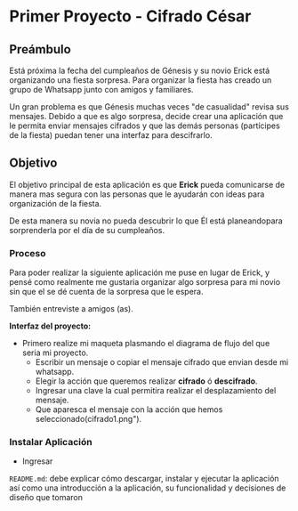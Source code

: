 # Primer Proyecto - Cifrado César

## Preámbulo

Está próxima la fecha del cumpleaños de Génesis y su novio Erick está organizando una
fiesta sorpresa. Para organizar la fiesta has creado un grupo de Whatsapp junto
con amigos y familiares.

Un gran problema es que Génesis muchas veces "de casualidad" revisa sus mensajes.
Debido a que es algo sorpresa, decide crear una aplicación que le permita enviar mensajes cifrados 
y que las demás personas (partícipes de la fiesta) puedan tener una interfaz para descifrarlo.

## Objetivo

El objetivo principal de esta aplicación es que **Erick** pueda comunicarse de manera mas segura 
con las personas que le ayudarán con ideas para organización de la fiesta.

De esta manera su novia no pueda descubrir lo que Él está planeandopara sorprenderla por el día 
de su cumpleaños.

### Proceso

Para poder realizar la siguiente aplicación me puse en lugar de Erick, y pensé como realmente me gustaria organizar algo sorpresa para mi novio sin que el se dé cuenta de la sorpresa que le espera.

También entreviste a amigos (as).

**Interfaz del proyecto:**

* Primero realize mi maqueta plasmando el diagrama de flujo del que seria mi proyecto.
  - Escribir un mensaje o copiar el mensaje cifrado que envian desde mi whatsapp.
  - Elegir la acción que queremos realizar **cifrado** ó **descifrado**.
  - Ingresar una clave la cual permitira realizar el desplazamiento del mensaje.
  - Que aparesca el mensaje con la acción que hemos seleccionado(cifrado1.png").

### Instalar Aplicación

* Ingresar

`README.md`: debe explicar cómo descargar, instalar y ejecutar la aplicación
  así como una introducción a la aplicación, su funcionalidad y decisiones de
  diseño que tomaron 